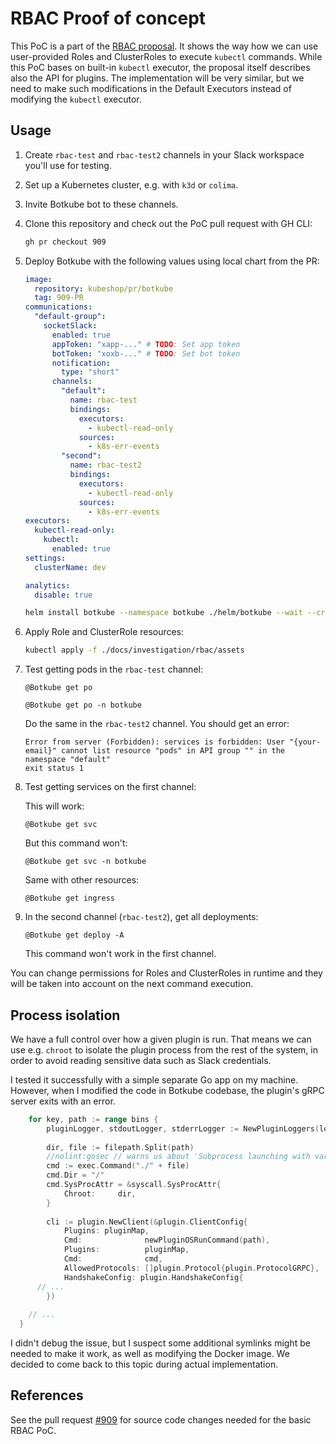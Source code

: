# RBAC Proof of concept

This PoC is a part of the [RBAC proposal](../../proposal/2022-12-23-rbac.md). It shows the way how we can use user-provided Roles and ClusterRoles to execute `kubectl` commands. While this PoC bases on built-in `kubectl` executor, the proposal itself describes also the API for plugins. The implementation will be very similar, but we need to make such modifications in the Default Executors instead of modifying the `kubectl` executor.

## Usage

1. Create `rbac-test` and `rbac-test2` channels in your Slack workspace you'll use for testing.
1. Set up a Kubernetes cluster, e.g. with `k3d` or `colima`.
1. Invite Botkube bot to these channels.
1. Clone this repository and check out the PoC pull request with GH CLI:

   ```bash
   gh pr checkout 909
   ```

1. Deploy Botkube with the following values using local chart from the PR:

   ```yaml
   image:
     repository: kubeshop/pr/botkube
     tag: 909-PR
   communications:
     "default-group":
       socketSlack:
         enabled: true
         appToken: "xapp-..." # TODO: Set app token
         botToken: "xoxb-..." # TODO: Set bot token
         notification:
           type: "short"
         channels:
           "default":
             name: rbac-test
             bindings:
               executors:
                 - kubectl-read-only
               sources:
                 - k8s-err-events
           "second":
             name: rbac-test2
             bindings:
               executors:
                 - kubectl-read-only
               sources:
                 - k8s-err-events
   executors:
     kubectl-read-only:
       kubectl:
         enabled: true
   settings:
     clusterName: dev

   analytics:
     disable: true
   ```

   ```bash
   helm install botkube --namespace botkube ./helm/botkube --wait --create-namespace -f ~/rbac-poc-values.yaml
   ```

1. Apply Role and ClusterRole resources:

   ```bash
   kubectl apply -f ./docs/investigation/rbac/assets
   ```

1. Test getting pods in the `rbac-test` channel:

   ```
   @Botkube get po
   ```

   ```
   @Botkube get po -n botkube
   ```

   Do the same in the `rbac-test2` channel. You should get an error:

   ```
   Error from server (Forbidden): services is forbidden: User "{your-email}" cannot list resource "pods" in API group "" in the namespace "default"
   exit status 1
   ```

1. Test getting services on the first channel:

   This will work:

   ```
   @Botkube get svc
   ```

   But this command won't:

   ```
   @Botkube get svc -n botkube
   ```

   Same with other resources:

   ```
   @Botkube get ingress
   ```

1. In the second channel (`rbac-test2`), get all deployments:

   ```
   @Botkube get deploy -A
   ```

   This command won't work in the first channel.

You can change permissions for Roles and ClusterRoles in runtime and they will be taken into account on the next command execution.

## Process isolation

We have a full control over how a given plugin is run. That means we can use e.g. `chroot` to isolate the plugin process from the rest of the system, in order to avoid reading sensitive data such as Slack credentials.

I tested it successfully with a simple separate Go app on my machine. However, when I modified the code in Botkube codebase, the plugin's gRPC server exits with an error. 

```go
 	for key, path := range bins {
 		pluginLogger, stdoutLogger, stderrLogger := NewPluginLoggers(logger, key, pluginType)
 
 		dir, file := filepath.Split(path)
 		//nolint:gosec // warns us about 'Subprocess launching with variable', but we are the one that created that variable.
 		cmd := exec.Command("./" + file)
 		cmd.Dir = "/"
 		cmd.SysProcAttr = &syscall.SysProcAttr{
 			Chroot:     dir,
 		}
 
 		cli := plugin.NewClient(&plugin.ClientConfig{
 			Plugins: pluginMap,
 			Cmd:              newPluginOSRunCommand(path),
 			Plugins:          pluginMap,
 			Cmd:              cmd,
 			AllowedProtocols: []plugin.Protocol{plugin.ProtocolGRPC},
 			HandshakeConfig: plugin.HandshakeConfig{
      // ...
		})
    
    // ...
  }
```

I didn't debug the issue, but I suspect some additional symlinks might be needed to make it work, as well as modifying the Docker image. We decided to come back to this topic during actual implementation.

## References

See the pull request [#909](https://github.com/kubeshop/botkube/pull/909) for source code changes needed for the basic RBAC PoC.
